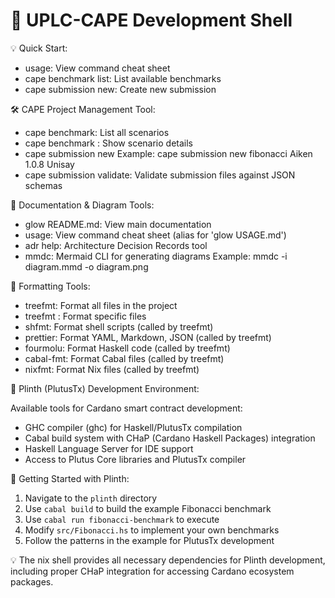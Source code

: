 <!-- UPLC-CAPE Development Shell Banner -->
<!-- This file is read by flake.nix to display the shell welcome message -->
<!-- Edit this file to customize the development shell banner -->

# 🚀 UPLC-CAPE Development Shell

💡 Quick Start:

- usage: View command cheat sheet
- cape benchmark list: List available benchmarks
- cape submission new: Create new submission

🛠️ CAPE Project Management Tool:

- cape benchmark: List all scenarios
- cape benchmark <scenario>: Show scenario details
- cape submission new <scenario> <language> <version> <handle> Example: cape submission new fibonacci Aiken 1.0.8 Unisay
- cape submission validate: Validate submission files against JSON schemas

🎨 Documentation & Diagram Tools:

- glow README.md: View main documentation
- usage: View command cheat sheet (alias for 'glow USAGE.md')
- adr help: Architecture Decision Records tool
- mmdc: Mermaid CLI for generating diagrams Example: mmdc -i diagram.mmd -o diagram.png

🎨 Formatting Tools:

- treefmt: Format all files in the project
- treefmt <file>: Format specific files
- shfmt: Format shell scripts (called by treefmt)
- prettier: Format YAML, Markdown, JSON (called by treefmt)
- fourmolu: Format Haskell code (called by treefmt)
- cabal-fmt: Format Cabal files (called by treefmt)
- nixfmt: Format Nix files (called by treefmt)

🔧 Plinth (PlutusTx) Development Environment:

Available tools for Cardano smart contract development:

- GHC compiler (ghc) for Haskell/PlutusTx compilation
- Cabal build system with CHaP (Cardano Haskell Packages) integration
- Haskell Language Server for IDE support
- Access to Plutus Core libraries and PlutusTx compiler

📝 Getting Started with Plinth:

1. Navigate to the `plinth` directory
2. Use `cabal build` to build the example Fibonacci benchmark
3. Use `cabal run fibonacci-benchmark` to execute
4. Modify `src/Fibonacci.hs` to implement your own benchmarks
5. Follow the patterns in the example for PlutusTx development

💡 The nix shell provides all necessary dependencies for Plinth development, including proper CHaP integration for accessing Cardano ecosystem packages.
